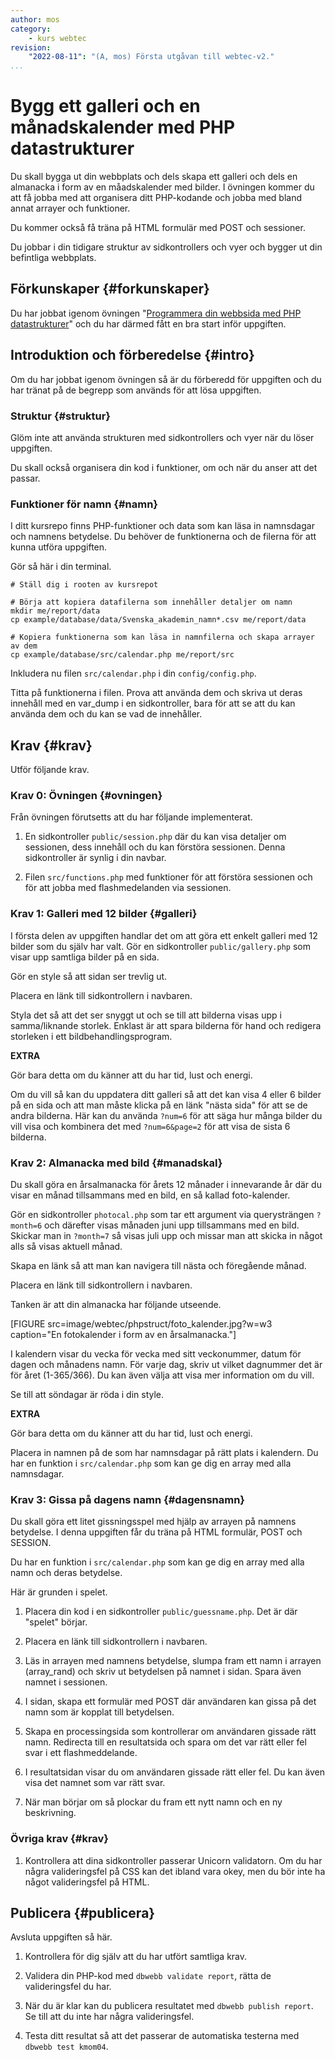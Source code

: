 ```yaml
---
author: mos
category:
    - kurs webtec
revision:
    "2022-08-11": "(A, mos) Första utgåvan till webtec-v2."
...
```

Bygg ett galleri och en månadskalender med PHP datastrukturer
===================================

Du skall bygga ut din webbplats och dels skapa ett galleri och dels en almanacka i form av en måadskalender med bilder. I övningen kommer du att få jobba med att organisera ditt PHP-kodande och jobba med bland annat arrayer och funktioner.

Du kommer också få träna på HTML formulär med POST och sessioner.

Du jobbar i din tidigare struktur av sidkontrollers och vyer och bygger ut din befintliga webbplats.

<!--more-->



Förkunskaper {#forkunskaper}
-----------------------

Du har jobbat igenom övningen "[Programmera din webbsida med PHP datastrukturer](kunskap/programmera-din-webbsida-med-php-datastrukturer)" och du har därmed fått en bra start inför uppgiften.



<!--
Genomgång {#genom}
------------------------

Här är en video som "pratar" dig igenom uppgiftens upplägg och visar hur du kommer igång.

[YOUTUBE src="gKzwQTG9eCI" width=700 caption="Kurs mvc kmom03 tisdagsgenomgång, del 3/3 uppgiften (Zoom med Mikael)."]
-->



Introduktion och förberedelse {#intro}
-----------------------

Om du har jobbat igenom övningen så är du förberedd för uppgiften och du har tränat på de begrepp som används för att lösa uppgiften.



### Struktur {#struktur}

Glöm inte att använda strukturen med sidkontrollers och vyer när du löser uppgiften.

Du skall också organisera din kod i funktioner, om och när du anser att det passar.



### Funktioner för namn {#namn}

I ditt kursrepo finns PHP-funktioner och data som kan läsa in namnsdagar och namnens betydelse. Du behöver de funktionerna och de filerna för att kunna utföra uppgiften.

Gör så här i din terminal.

```text
# Ställ dig i rooten av kursrepot

# Börja att kopiera datafilerna som innehåller detaljer om namn
mkdir me/report/data
cp example/database/data/Svenska_akademin_namn*.csv me/report/data

# Kopiera funktionerna som kan läsa in namnfilerna och skapa arrayer av dem
cp example/database/src/calendar.php me/report/src
```

Inkludera nu filen `src/calendar.php` i din `config/config.php`.

Titta på funktionerna i filen. Prova att använda dem och skriva ut deras innehåll med en var_dump i en sidkontroller, bara för att se att du kan använda dem och du kan se vad de innehåller.



Krav {#krav}
-----------------------

Utför följande krav.


### Krav 0: Övningen {#ovningen}

Från övningen förutsetts att du har följande implementerat.

1. En sidkontroller `public/session.php` där du kan visa detaljer om sessionen, dess innehåll och du kan förstöra sessionen. Denna sidkontroller är synlig i din navbar.

1. Filen `src/functions.php` med funktioner för att förstöra sessionen och för att jobba med flashmedelanden via sessionen.



### Krav 1: Galleri med 12 bilder {#galleri}

I första delen av uppgiften handlar det om att göra ett enkelt galleri med 12 bilder som du själv har valt. Gör en sidkontroller `public/gallery.php` som visar upp samtliga bilder på en sida.

Gör en style så att sidan ser trevlig ut.

Placera en länk till sidkontrollern i navbaren.

Styla det så att det ser snyggt ut och se till att bilderna visas upp i samma/liknande storlek. Enklast är att spara bilderna för hand och redigera storleken i ett bildbehandlingsprogram.

**EXTRA**

Gör bara detta om du känner att du har tid, lust och energi.

Om du vill så kan du uppdatera ditt galleri så att det kan visa 4 eller 6 bilder på en sida och att man måste klicka på en länk "nästa sida" för att se de andra bilderna. Här kan du använda `?num=6` för att säga hur många bilder du vill visa och kombinera det med `?num=6&page=2` för att visa de sista 6 bilderna.



### Krav 2: Almanacka med bild {#manadskal}

Du skall göra en årsalmanacka för årets 12 månader i innevarande år där du visar en månad tillsammans med en bild, en så kallad foto-kalender.

Gör en sidkontroller `photocal.php` som tar ett argument via querysträngen `?month=6` och därefter visas månaden juni upp tillsammans med en bild. Skickar man in `?month=7` så visas juli upp och missar man att skicka in något alls så visas aktuell månad.

Skapa en länk så att man kan navigera till nästa och föregående månad.

Placera en länk till sidkontrollern i navbaren.

Tanken är att din almanacka har följande utseende.

[FIGURE src=image/webtec/phpstruct/foto_kalender.jpg?w=w3 caption="En fotokalender i form av en årsalmanacka."]

I kalendern visar du vecka för vecka med sitt veckonummer, datum för dagen och månadens namn. För varje dag, skriv ut vilket dagnummer det är för året (1-365/366). Du kan även välja att visa mer information om du vill.

Se till att söndagar är röda i din style.

**EXTRA**

Gör bara detta om du känner att du har tid, lust och energi.

Placera in namnen på de som har namnsdagar på rätt plats i kalendern. Du har en funktion i `src/calendar.php` som kan ge dig en array med alla namnsdagar.



### Krav 3: Gissa på dagens namn {#dagensnamn}

Du skall göra ett litet gissningsspel med hjälp av arrayen på namnens betydelse. I denna uppgiften får du träna på HTML formulär, POST och SESSION.

Du har en funktion i `src/calendar.php` som kan ge dig en array med alla namn och deras betydelse.

Här är grunden i spelet.

1. Placera din kod i en sidkontroller `public/guessname.php`. Det är där "spelet" börjar.

1. Placera en länk till sidkontrollern i navbaren.

1. Läs in arrayen med namnens betydelse, slumpa fram ett namn i arrayen (array_rand) och skriv ut betydelsen på namnet i sidan. Spara även namnet i sessionen.

1. I sidan, skapa ett formulär med POST där användaren kan gissa på det namn som är kopplat till betydelsen.

1. Skapa en processingsida som kontrollerar om användaren gissade rätt namn. Redirecta till en resultatsida och spara om det var rätt eller fel svar i ett flashmeddelande.

1. I resultatsidan visar du om användaren gissade rätt eller fel. Du kan även visa det namnet som var rätt svar.

1. När man börjar om så plockar du fram ett nytt namn och en ny beskrivning.



### Övriga krav {#krav}

1. Kontrollera att dina sidkontroller passerar Unicorn validatorn. Om du har några valideringsfel på CSS kan det ibland vara okey, men du bör inte ha något valideringsfel på HTML.


<!--
Extrauppgift {#extra}
-----------------------

Gör följande extrauppgifter om du har tid, lust och energi.

1. Skriv allt
-->



Publicera {#publicera}
-----------------------

Avsluta uppgiften så här.

1. Kontrollera för dig själv att du har utfört samtliga krav.

1. Validera din PHP-kod med `dbwebb validate report`, rätta de valideringsfel du har.

1. När du är klar kan du publicera resultatet med `dbwebb publish report`. Se till att du inte har några valideringsfel.

1. Testa ditt resultat så att det passerar de automatiska testerna med `dbwebb test kmom04`.
